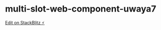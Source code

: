 # multi-slot-web-component-uwaya7

[Edit on StackBlitz ⚡️](https://stackblitz.com/edit/multi-slot-web-component-uwaya7)